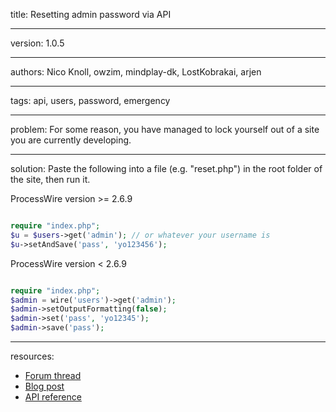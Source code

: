 title: Resetting admin password via API

----

version: 1.0.5

----

authors: Nico Knoll, owzim, mindplay-dk, LostKobrakai, arjen

----

tags: api, users, password, emergency

----

problem:
For some reason, you have managed to lock yourself out of a site you are currently developing.

----

solution:
Paste the following into a file (e.g. "reset.php") in the root folder of the site, then run it.

ProcessWire version >= 2.6.9

```PHP

require "index.php";
$u = $users->get('admin'); // or whatever your username is
$u->setAndSave('pass', 'yo123456');
```

ProcessWire version < 2.6.9

```PHP

require "index.php";
$admin = wire('users')->get('admin');
$admin->setOutputFormatting(false);
$admin->set('pass', 'yo12345');
$admin->save('pass');
```

----

resources:
* [Forum thread](https://processwire.com/talk/topic/7167-server-error-with-latest-dev-build/#entry69041)
* [Blog post](https://processwire.com/blog/posts/processwire-2.6.9-core-updates-and-new-procache-version/)
* [API reference](https://processwire.com/api/ref/page/set-and-save/) 
